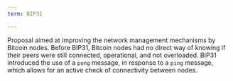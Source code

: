 ```yaml
---
term: BIP31

---
```

Proposal aimed at improving the network management mechanisms by Bitcoin nodes. Before BIP31, Bitcoin nodes had no direct way of knowing if their peers were still connected, operational, and not overloaded. BIP31 introduced the use of a `pong` message, in response to a `ping` message, which allows for an active check of connectivity between nodes.